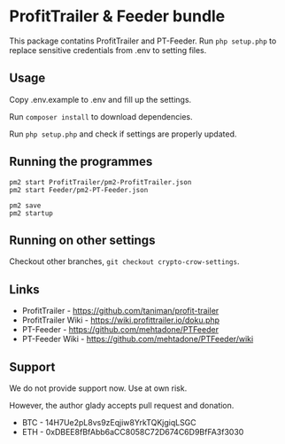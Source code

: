 # ProfitTrailer & Feeder bundle

This package contatins ProfitTrailer and PT-Feeder. Run `php setup.php` to
replace sensitive credentials from .env to setting files.


## Usage

Copy .env.example to .env and fill up the settings.

Run `composer install` to download dependencies.

Run `php setup.php` and check if settings are properly updated.


## Running the programmes

```
pm2 start ProfitTrailer/pm2-ProfitTrailer.json
pm2 start Feeder/pm2-PT-Feeder.json

pm2 save
pm2 startup
```


## Running on other settings

Checkout other branches, `git checkout crypto-crow-settings`.


## Links

- ProfitTrailer - https://github.com/taniman/profit-trailer
- ProfitTrailer Wiki - https://wiki.profittrailer.io/doku.php
- PT-Feeder - https://github.com/mehtadone/PTFeeder
- PT-Feeder Wiki - https://github.com/mehtadone/PTFeeder/wiki


## Support

We do not provide support now. Use at own risk.

However, the author glady accepts pull request and donation.

- BTC - 14H7Ue2pL8vs9zEqjiw8YrkTQKjgiqLSGC
- ETH - 0xDBEE8fBfAbb6aCC8058C72D674C6D9BfFA3f3030

